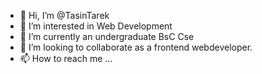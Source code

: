 - 👋 Hi, I’m @TasinTarek
- 👀 I’m interested in Web Development
- 🌱 I’m currently an undergraduate BsC Cse
- 💞️ I’m looking to collaborate as a frontend
      webdeveloper.
- 📫 How to reach me ...

<!---
TasinTarek/TasinTarek is a ✨ special ✨ repository because its `README.md` (this file) appears on your GitHub profile.
You can click the Preview link to take a look at your changes.
--->
